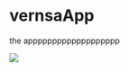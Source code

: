 # vernsaApp
the appppppppppppppppppp
<p><img src = 'https://github.com/vernsa/vernsaApp/blob/main/app/src/main/res/drawable/vernsamobile.png'></p>
